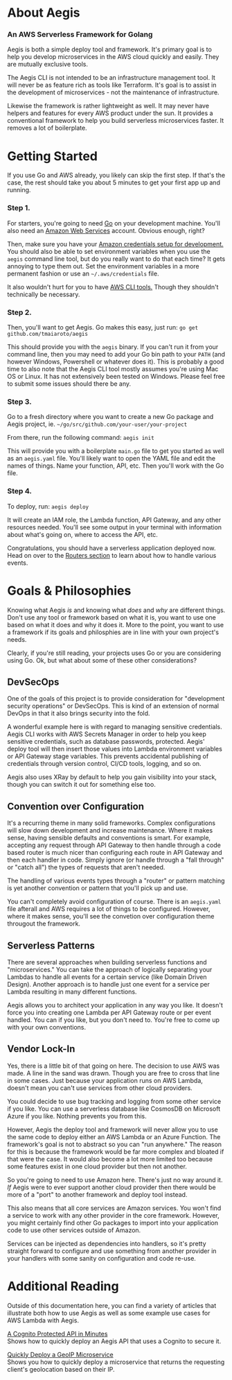 # About Aegis
### An AWS Serverless Framework for Golang

Aegis is both a simple deploy tool and framework. It's primary goal is to help you develop microservices in the AWS cloud quickly and easily. They are mutually exclusive tools.

The Aegis CLI is not intended to be an infrastructure management tool. It will never be as feature rich as tools like Terraform. It's goal is to assist in the development of microservices - not the maintenance of infrastructure.

Likewise the framework is rather lightweight as well. It may never have helpers and features for every AWS product under the sun. It provides a conventional framework to help you build serverless microservices faster. It removes a lot of boilerplate.

# Getting Started

If you use Go and AWS already, you likely can skip the first step. If that's the case, the rest should take you about 5 minutes
to get your first app up and running.

### Step 1.

For starters, you're going to need <a href="https://golang.org/" target="_blank">Go</a> on your development machine. You'll also need
an <a href="https://aws.amazon.com/" target="_blank">Amazon Web Services</a> account. Obvious enough, right?

Then, make sure you have your <a href="https://docs.aws.amazon.com/sdk-for-java/v1/developer-guide/setup-credentials.html" target="_blank">
Amazon credentials setup for development.</a> You should also be able to set environment variables when you use the `aegis` command
line tool, but do you really want to do that each time? It gets annoying to type them out. Set the environment variables in a more
permanent fashion or use an `~/.aws/credentials` file.

It also wouldn't hurt for you to have <a href="https://aws.amazon.com/cli/" target="_blank">AWS CLI tools.</a> Though they shouldn't
technically be necessary.

### Step 2.

Then, you'll want to get Aegis. Go makes this easy, just run: <span class="nowrap">`go get github.com/tmaiaroto/aegis`</span>

This should provide you with the `aegis` binary. If you can't run it from your command line, then you may need to add your Go
bin path to your `PATH` (and however Windows, Powershell or whatever does it). This is probably a good time to also note that
the Aegis CLI tool mostly assumes you're using Mac OS or Linux. It has not extensively been tested on Windows. Please feel free
to submit some issues should there be any.

### Step 3.

Go to a fresh directory where you want to create a new Go package and Aegis project, ie.
<span class="nowrap">`~/go/src/github.com/your-user/your-project`</span>

From there, run the following command: `aegis init`

This will provide you with a boilerplate `main.go` file to get you started as well as an `aegis.yaml` file. You'll likely want
to open the YAML file and edit the names of things. Name your function, API, etc. Then you'll work with the Go file.

### Step 4.

To deploy, run: `aegis deploy`

It will create an IAM role, the Lambda function, API Gateway, and any other resources needed. You'll see some output in your terminal
with information about what's going on, where to access the API, etc.

Congratulations, you should have a serverless application deployed now. Head on over to the <a href="/aegis/routers/">Routers section</a>
to learn about how to handle various events.

# Goals & Philosophies

Knowing what Aegis _is_ and knowing what _does_ and _why_ are different things. Don't use any tool or framework based on what it is, you
want to use one based on what it does and why it does it. More to the point, you want to use a framework if its goals and philosphies are
in line with your own project's needs.

Clearly, if you're still reading, your projects uses Go or you are considering using Go. Ok, but what about some of these other
considerations?

## DevSecOps

One of the goals of this project is to provide consideration for "development security operations" or DevSecOps. This is kind of an
extension of normal DevOps in that it also brings security into the fold.

A wonderful example here is with regard to managing sensitive credentials. Aegis CLI works with AWS Secrets Manager in order to help
you keep sensitive credentials, such as database passwords, protected. Aegis' deploy tool will then insert those values into Lambda
environment variables or API Gateway stage variables. This prevents accidental publishing of credentials through version control,
CI/CD tools, logging, and so on.

Aegis also uses XRay by default to help you gain visibility into your stack, though you can switch it out for something else too.

## Convention over Configuration

It's a recurring theme in many solid frameworks. Complex configurations will slow down development and increase maintenance. Where it
makes sense, having sensible defaults and conventions is smart. For example, accepting any request through API Gateway to then handle
through a code based router is much nicer than configuring each route in API Gateway and then each handler in code. Simply ignore
(or handle through a "fall through" or "catch all") the types of requests that aren't needed.

The handling of various events types through a "router" or pattern matching is yet another convention or pattern that you'll pick
up and use.

You can't completely avoid configuration of course. There is an `aegis.yaml` file afterall and AWS requires a lot of things to be
configured. However, where it makes sense, you'll see the convetion over configuration theme througout the framework.

## Serverless Patterns

There are several approaches when building serverless functions and "microservices." You can take the approach of logically
separating your Lambdas to handle all events for a certain service (like Domain Driven Design). Another approach is to handle
just one event for a service per Lambda resulting in many different functions.

Aegis allows you to architect your application in any way you like. It doesn't force you into creating one Lambda per API Gateway
route or per event handled. You can if you like, but you don't need to. You're free to come up with your own conventions.

## Vendor Lock-In

Yes, there is a little bit of that going on here. The decision to use AWS was made. A line in the sand was drawn. Though you
are free to cross that line in some cases. Just because your application runs on AWS Lambda, doesn't mean you can't use services
from other cloud providers.

You could decide to use bug tracking and logging from some other service if you like. You can use a serverless database like
CosmosDB on Microsoft Azure if you like. Nothing prevents you from this.

However, Aegis the deploy tool and framework will never allow you to use the same code to deploy either an AWS Lambda or an
Azure Function. The framework's goal is not to abstract so you can "run anywhere." The reason for this is because the framework
would be far more complex and bloated if that were the case. It would also become a lot more limited too because some features
exist in one cloud provider but then not another.

So you're going to need to use Amazon here. There's just no way around it. _If_ Aegis were to ever support another cloud provider
then there would be more of a "port" to another framework and deploy tool instead.

This also means that all core services are Amazon services. You won't find a service to work with any other provider in the core
framework. However, you might certainly find other Go packages to import into your application code to use other services outside
of Amazon.

Services can be injected as dependencies into handlers, so it's pretty straight forward to configure and use something from
another provider in your handlers with some sanity on configuration and code re-use.

# Additional Reading

Outside of this documentation here, you can find a variety of articles that illustrate both how to use Aegis as well as some
example use cases for AWS Lambda with Aegis.

[A Cognito Protected API in Minutes](https://serifandsemaphore.io/a-cognito-protected-serverless-api-with-golang-in-minutes-a054c9f50cf3)    
Shows how to quickly deploy an Aegis API that uses a Cognito to secure it.

[Quickly Deploy a GeoIP Microservice](https://serifandsemaphore.io/aws-lambda-geoip-golang-microservice-with-aegis-91bae736c1b2)    
Shows you how to quickly deploy a microservice that returns the requesting client's geolocation based on their IP.